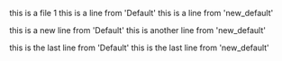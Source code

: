 this is a file 1
this is a line from 'Default'
this is a line from 'new_default'

this is a new line from 'Default'
this is another line from 'new_default'

this is the last line from 'Default'
this is the last line from 'new_default'
